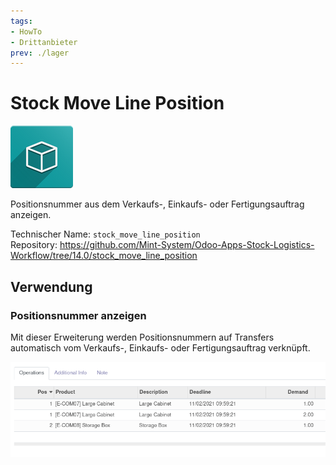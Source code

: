 ```yaml
---
tags:
- HowTo
- Drittanbieter
prev: ./lager
---
```

# Stock Move Line Position
![icon_oms_box](assets/icon_oms_box.png)

Positionsnummer aus dem Verkaufs-, Einkaufs- oder Fertigungsauftrag anzeigen.

Technischer Name: `stock_move_line_position`\
Repository: <https://github.com/Mint-System/Odoo-Apps-Stock-Logistics-Workflow/tree/14.0/stock_move_line_position>

## Verwendung

### Positionsnummer anzeigen

Mit dieser Erweiterung werden Positionsnummern auf Transfers automatisch vom Verkaufs-, Einkaufs- oder Fertigungsauftrag verknüpft.

![](assets/Stock%20Move%20Line%20Position.png)